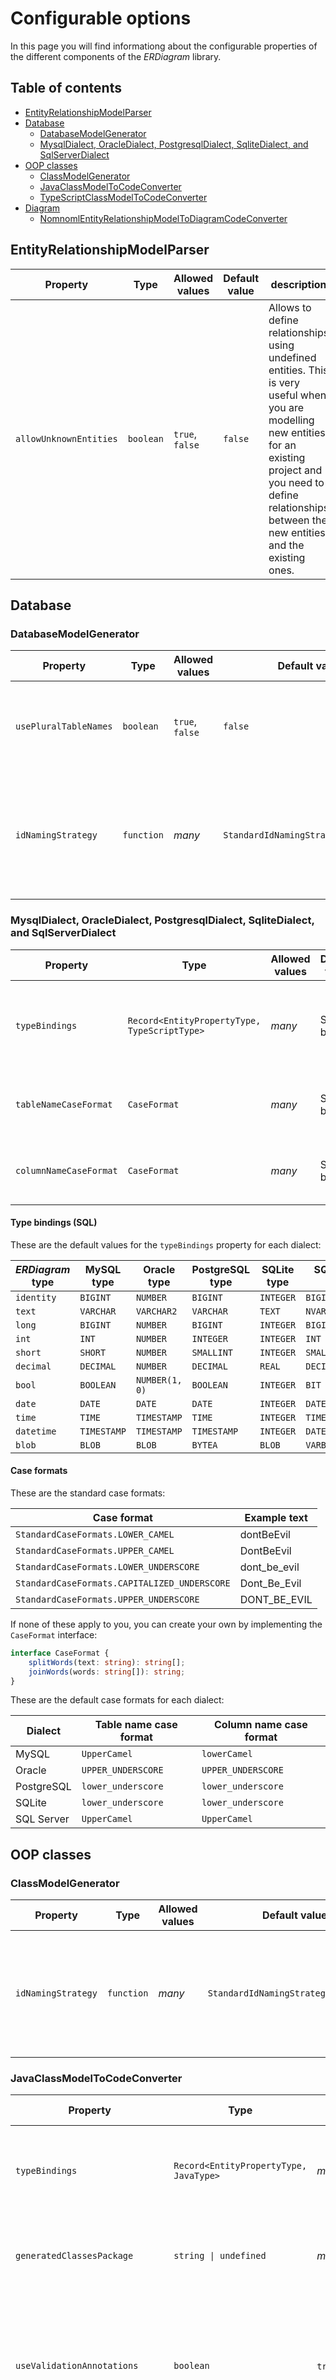 # Configurable options

In this page you will find informationg about the configurable properties of the different components of the
_ERDiagram_ library.

## Table of contents

* [EntityRelationshipModelParser](#entityrelationshipmodelparser)
* [Database](#database)
    + [DatabaseModelGenerator](#databasemodelgenerator)
    + [MysqlDialect, OracleDialect, PostgresqlDialect, SqliteDialect, and SqlServerDialect](#mysqldialect-oracledialect-postgresqldialect-sqlitedialect-and-sqlserverdialect)
* [OOP classes](#oop-classes)
    + [ClassModelGenerator](#classmodelgenerator)
    + [JavaClassModelToCodeConverter](#javaclassmodeltocodeconverter)
    + [TypeScriptClassModelToCodeConverter](#typescriptclassmodeltocodeconverter)
* [Diagram](#diagram)
    + [NomnomlEntityRelationshipModelToDiagramCodeConverter](#nomnomlentityrelationshipmodeltodiagramcodeconverter)

## EntityRelationshipModelParser

| Property | Type | Allowed values | Default value | description |
|----------|------|----------------|---------------|-------------|
| `allowUnknownEntities` | `boolean` | `true`, `false` | `false` | Allows to define relationships using undefined entities. This is very useful when you are modelling new entities for an existing project and you need to define relationships between the new entities and the existing ones. |

## Database

### DatabaseModelGenerator

| Property | Type | Allowed values | Default value | description |
|----------|------|----------------|---------------|-------------|
| `usePluralTableNames` | `boolean` | `true`, `false` | `false` | When `true`, _ERDiagram_ will name the database tables using the plural of the entities' names. For example, the entity `User` will be modelled using the `Users` table. |
| `idNamingStrategy` | `function` | _many_ | `StandardIdNamingStrategies.DEFAULT` | Allows to customize the naming strategy for the identity column of the table. You can use any of the standard values (defined in the `StandardIdNamingStrategies` object) or write your own function `(entityName: string) => string`. |

### MysqlDialect, OracleDialect, PostgresqlDialect, SqliteDialect, and SqlServerDialect

| Property | Type | Allowed values | Default value | description |
|----------|------|----------------|---------------|-------------|
| `typeBindings` | `Record<EntityPropertyType, TypeScriptType>` | _many_ | See below | Allows to customize the corresponding SQL type for each _ERDiagram_ type |
| `tableNameCaseFormat` | `CaseFormat` | _many_ | See below | Allows to customize the case of the database tables |
| `columnNameCaseFormat` | `CaseFormat` | _many_ | See below | Allows to customize the case of the database columns |

#### Type bindings (SQL)

These are the default values for the `typeBindings` property for each dialect:

| _ERDiagram_ type | MySQL type  | Oracle type    | PostgreSQL type | SQLite type | SQL Server type  |
|------------------|-------------|----------------|-----------------|-------------|------------------|
| `identity`       | `BIGINT`    | `NUMBER`       | `BIGINT`        | `INTEGER`   | `BIGINT`         |
| `text`           | `VARCHAR`   | `VARCHAR2`     | `VARCHAR`       | `TEXT`      | `NVARCHAR`       |
| `long`           | `BIGINT`    | `NUMBER`       | `BIGINT`        | `INTEGER`   | `BIGINT`         |
| `int`            | `INT`       | `NUMBER`       | `INTEGER`       | `INTEGER`   | `INT`            |
| `short`          | `SHORT`     | `NUMBER`       | `SMALLINT`      | `INTEGER`   | `SMALLINT`       |
| `decimal`        | `DECIMAL`   | `NUMBER`       | `DECIMAL`       | `REAL`      | `DECIMAL`        |
| `bool`           | `BOOLEAN`   | `NUMBER(1, 0)` | `BOOLEAN`       | `INTEGER`   | `BIT`            |
| `date`           | `DATE`      | `DATE`         | `DATE`          | `INTEGER`   | `DATE`           |
| `time`           | `TIME`      | `TIMESTAMP`    | `TIME`          | `INTEGER`   | `TIME`           |
| `datetime`       | `TIMESTAMP` | `TIMESTAMP`    | `TIMESTAMP`     | `INTEGER`   | `DATETIME2`      |
| `blob`           | `BLOB`      | `BLOB`         | `BYTEA`         | `BLOB`      | `VARBINARY(MAX)` |

#### Case formats

These are the standard case formats:

| Case format                                  | Example text |
|----------------------------------------------|--------------|
| `StandardCaseFormats.LOWER_CAMEL`            | dontBeEvil   |
| `StandardCaseFormats.UPPER_CAMEL`            | DontBeEvil   |
| `StandardCaseFormats.LOWER_UNDERSCORE`       | dont_be_evil |
| `StandardCaseFormats.CAPITALIZED_UNDERSCORE` | Dont_Be_Evil |
| `StandardCaseFormats.UPPER_UNDERSCORE`       | DONT_BE_EVIL |

If none of these apply to you, you can create your own by implementing the `CaseFormat` interface:

```typescript
interface CaseFormat {
    splitWords(text: string): string[];
    joinWords(words: string[]): string;
}
```

These are the default case formats for each dialect:

| Dialect    | Table name case format | Column name case format |
|------------|------------------------|-------------------------|
| MySQL      | `UpperCamel`           | `lowerCamel`            |
| Oracle     | `UPPER_UNDERSCORE`     | `UPPER_UNDERSCORE`      |
| PostgreSQL | `lower_underscore`     | `lower_underscore`      |
| SQLite     | `lower_underscore`     | `lower_underscore`      |
| SQL Server | `UpperCamel`           | `UpperCamel`            |

## OOP classes

### ClassModelGenerator

| Property | Type | Allowed values | Default value | description |
|----------|------|----------------|---------------|-------------|
| `idNamingStrategy` | `function` | _many_ | `StandardIdNamingStrategies.DEFAULT` | Allows to customize the naming strategy for the identity property of the table. You can use any of the standard values (defined in the `StandardIdNamingStrategies` object) or write your own function `(entityName: string) => string`. |

### JavaClassModelToCodeConverter

| Property | Type | Allowed values | Default value | description |
|----------|------|----------------|---------------|-------------|
| `typeBindings` | `Record<EntityPropertyType, JavaType>` | _many_ | See below | Allows to customize the corresponding Java type for each _ERDiagram_ type |
| `generatedClassesPackage` | <code>string &#124; undefined</code> | _many_ | `undefined` | Allows to define the package name of the generated classes |
| `useValidationAnnotations` | `boolean` | `true`, `false` | `false` | Uses annotations from Java Validation API (JSR-303). Only `@NotNull`, `@NotEmpty`, `@NotBlank` and `@Size` are supported so far. |
| `notNullTextValidationStrategy` | `enum` | `NotNullTextValidationStrategy.NOT_NULL`, `NotNullTextValidationStrategy.NOT_EMPTY`, `NotNullTextValidationStrategy.NOT_BLANK` | `not_null` | Defines which validation strategy (and thus, which JSR-303 annotation &ndash; `@NotNull`, `@NotEmpty` or `@NotBlank`) to use for _not-null_ `text` fields |
| `notNullBlobValidationStrategy` | `enum` | `NotNullBlobValidationStrategy.NOT_NULL`, `NotNullBlobValidationStrategy.NOT_EMPTY` | `not_null` | Defines which validation strategy (and thus, which JSR-303 annotation &ndash; `@NotNull` or `@NotEmpty`) to use for _not-null_ `blob` fields |

#### Type bindings (Java)

These are the default values for the `typeBindings` property:

| _ERDiagram_ type | Java type                 |
|------------------|---------------------------|
| `identity`       | `java.lang.Long`          |
| `text`           | `java.lang.String`        |
| `long`           | `java.lang.Long`          |
| `int`            | `java.lang.Integer`       |
| `short`          | `java.lang.Short`         |
| `decimal`        | `java.math.BigDecimal`    |
| `bool`           | `java.lang.Boolean`       |
| `date`           | `java.time.LocalDate`     |
| `time`           | `java.time.LocalTime`     |
| `datetime`       | `java.time.LocalDateTime` |
| `blob`           | `byte[]`                  |

### TypeScriptClassModelToCodeConverter

| Property | Type | Allowed values | Default value | description |
|----------|------|----------------|---------------|-------------|
| `typeBindings` | `Record<EntityPropertyType, TypeScriptType>` | _many_ | (see table below) | Allows to customize the corresponding TypeScript type for each _ERDiagram_ type |

#### Type bindings (TypeScript)

These are the default values for the `typeBindings` property:

| _ERDiagram_ type | TypeScript type |
|------------------|-----------------|
| `identity`       | `number`        |
| `text`           | `string`        |
| `long`           | `number`        |
| `int`            | `number`        |
| `short`          | `number`        |
| `decimal`        | `number`        |
| `bool`           | `boolean`       |
| `date`           | `Date`          |
| `time`           | `Date`          |
| `datetime`       | `Date`          |
| `blob`           | `Uint8Array`    |

## Diagram

### NomnomlEntityRelationshipModelToDiagramCodeConverter

_ERDiagram_ allows customizing the values of some Nomnoml directives. You can learn more about those directives in
[Nomnoml's Github repo](https://github.com/skanaar/nomnoml).

Here is the full list of directives that are supported by _ERDiagram_:

| Nomnoml directive | Type | Allowed values | _ERDiagram_ opinionated default value |
|-------------------|------|----------------|---------------------------------------|
| arrowSize | `number` | _many_ | `1` |
| bendSize | `number` | _many_ | `undefined` |
| direction | `enum` | `'down'`, `'right'` | `undefined` |
| gutter | `number` | _many_ | `undefined` |
| edgeMargin | `number` | _many_ | `undefined` |
| gravity | `number` | _many_ | `1.5` |
| edges | `enum` | `'hard'`, `'rounded'` | `undefined` |
| background | `string` | _many_ | `'transparent'` |
| fill | `string` | _many_ | `'#eef6ff'` |
| fillArrows | `boolean` | _many_ | `undefined` |
| font | `string` | _many_ | `undefined` |
| fontSize | `number` | _many_ | `undefined` |
| leading | `number` | _many_ | `undefined` |
| lineWidth | `number` | _many_ | `1` |
| padding | `number` | _many_ | `undefined` |
| spacing | `number` | _many_ | `undefined` |
| stroke | `string` | _many_ | `'#333333'` |
| title | `string` | _many_ | `undefined` |
| zoom | `number` | _many_ | `undefined` |
| acyclicer | `enum` | `'greedy'` | `undefined` |
| ranker | `enum` | `'network-simplex'`, `'tight-tree'`, `'longest-path'` | `'longest-path'` |
